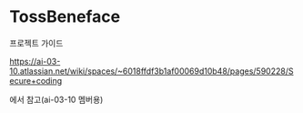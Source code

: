 # TossBeneface

프로젝트 가이드


https://ai-03-10.atlassian.net/wiki/spaces/~6018ffdf3b1af00069d10b48/pages/590228/Secure+coding 

에서 참고(ai-03-10 멤버용)
